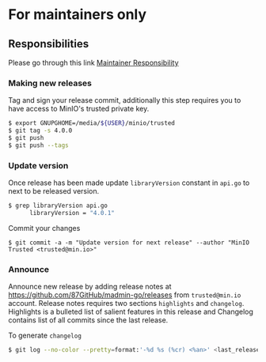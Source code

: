 # For maintainers only

## Responsibilities

Please go through this link [Maintainer Responsibility](https://gist.github.com/abperiasamy/f4d9b31d3186bbd26522)

### Making new releases
Tag and sign your release commit, additionally this step requires you to have access to MinIO's trusted private key.
```sh
$ export GNUPGHOME=/media/${USER}/minio/trusted
$ git tag -s 4.0.0
$ git push
$ git push --tags
```

### Update version
Once release has been made update `libraryVersion` constant in `api.go` to next to be released version.

```sh
$ grep libraryVersion api.go
      libraryVersion = "4.0.1"
```

Commit your changes
```
$ git commit -a -m "Update version for next release" --author "MinIO Trusted <trusted@min.io>"
```

### Announce
Announce new release by adding release notes at https://github.com/87GitHub/madmin-go/releases from `trusted@min.io` account. Release notes requires two sections `highlights` and `changelog`. Highlights is a bulleted list of salient features in this release and Changelog contains list of all commits since the last release.

To generate `changelog`
```sh
$ git log --no-color --pretty=format:'-%d %s (%cr) <%an>' <last_release_tag>..<latest_release_tag>
```

